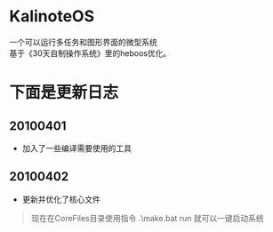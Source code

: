 # KalinoteOS
一个可以运行多任务和图形界面的微型系统
<br/>
基于《30天自制操作系统》里的heboos优化。

# 下面是更新日志
## 20100401
- 加入了一些编译需要使用的工具

## 20100402
- 更新并优化了核心文件
> 现在在CoreFiles目录使用指令 .\make.bat run 就可以一键启动系统
